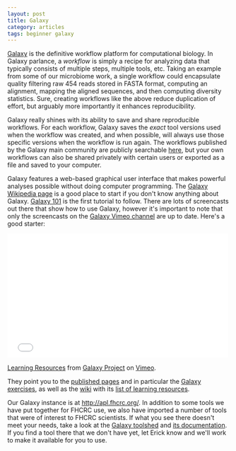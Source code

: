 ```yaml
---
layout: post
title: Galaxy
category: articles
tags: beginner galaxy
---
```


[Galaxy](http://usegalaxy.org/) is the definitive workflow platform for computational biology.
In Galaxy parlance, a *workflow* is simply a recipe for analyzing data that typically consists of multiple steps, multiple tools, etc. Taking an example from some of our microbiome work, a single workflow could encapsulate quality filtering raw 454 reads stored in FASTA format, computing an alignment, mapping the aligned sequences, and then computing diversity statistics.
Sure, creating workflows like the above reduce duplication of effort, but arguably more importantly it enhances reproducibility.

Galaxy really shines with its ability to save and share reproducible workflows.
For each workflow, Galaxy saves the *exact* tool versions used when the workflow was created, and when possible, will always use those specific versions when the workflow is run again.
The workflows published by the Galaxy main community are publicly searchable [here](https://usegalaxy.org/workflow/list_published), but your own workflows can also be shared privately with certain users or exported as a file and saved to your computer.

Galaxy features a web-based graphical user interface that makes powerful analyses possible without doing computer programming.
The
<a href="http://en.wikipedia.org/wiki/Galaxy_(computational_biology)">Galaxy Wikipedia page</a>
is a good place to start if you don't know anything about Galaxy.
[Galaxy 101](http://usegalaxy.org/galaxy101) is the first tutorial to follow.
There are lots of screencasts out there that show how to use Galaxy, however it's important to note that only the screencasts on the [Galaxy Vimeo channel](http://vimeo.com/channels/usegalaxy) are up to date.
Here's a good starter:

<iframe src="//player.vimeo.com/video/75940376" width="500" height="281" frameborder="0" webkitallowfullscreen mozallowfullscreen allowfullscreen></iframe> <p><a href="http://vimeo.com/75940376">Learning Resources</a> from <a href="http://vimeo.com/galaxyproject">Galaxy Project</a> on <a href="https://vimeo.com">Vimeo</a>.</p>

They point you to the [published pages](https://usegalaxy.org/page/list_published) and in particular the [Galaxy exercises](https://usegalaxy.org/u/james/p/exercises), as well as the [wiki](https://wiki.galaxyproject.org/) with its [list of learning resources](https://wiki.galaxyproject.org/Learn).

Our Galaxy instance is at <http://apl.fhcrc.org/>.
In addition to some tools we have put together for FHCRC use, we also have imported a number of tools that were of interest to FHCRC scientists.
If what you see there doesn't meet your needs, take a look at the [Galaxy toolshed](http://toolshed.g2.bx.psu.edu/) and [its documentation](https://wiki.galaxyproject.org/ToolShed).
If you find a tool there that we don't have yet, let Erick know and we'll work to make it available for you to use.


